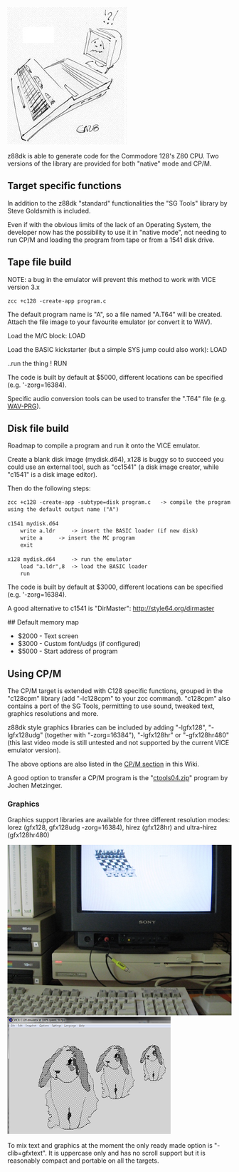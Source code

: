 
![](images/platform/c128b.jpg)

z88dk is able to generate code for the Commodore 128's Z80 CPU.
Two versions of the library are provided for both "native" mode and CP/M.



## Target specific functions

In addition to the z88dk "standard" functionalities the "SG Tools" library by Steve Goldsmith is included.

Even if with the obvious limits of the lack of an Operating System, the developer now has the possibility to use it in "native mode", not needing to run CP/M and loading the program from tape or from a 1541 disk drive.


## Tape file build

NOTE: a bug in the emulator will prevent this method to work with VICE version 3.x 

	zcc +c128 -create-app program.c

The default program name is "A", so a file named "A.T64" will be created.
Attach the file image to your favourite emulator (or convert it to WAV).

Load the M/C block:
	LOAD

Load the BASIC kickstarter (but a simple SYS jump could also work):
	LOAD

..run the thing !
	RUN

The code is built by default at $5000, different locations can be specified (e.g. '-zorg=16384).

Specific audio conversion tools can be used to transfer the ".T64" file (e.g. [WAV-PRG](https://sourceforge.net/projects/wav-prg/)).


## Disk file build

Roadmap to compile a program and run it onto the VICE emulator.

Create a blank disk image (mydisk.d64), x128 is buggy so to succeed you could use an external tool, such as "cc1541" (a disk image creator, while "c1541" is a disk image editor).

Then do the following steps:

	zcc +c128 -create-app -subtype=disk program.c 	-> compile the program using the default output name ("A")
	
	c1541 mydisk.d64
		write a.ldr 	-> insert the BASIC loader (if new disk)
		write a 	-> insert the MC program
		exit

	x128 mydisk.d64 	-> run the emulator
		load "a.ldr",8 	-> load the BASIC loader
		run


The code is built by default at $3000, different locations can be specified (e.g. '-zorg=16384).

A good alternative to c1541 is "DirMaster":  http://style64.org/dirmaster

## Default memory map

* $2000 - Text screen
* $3000 - Custom font/udgs (if configured)
* $5000 - Start address of program

## Using CP/M

The CP/M target is extended with C128 specific functions, grouped in the "c128cpm" library (add "-lc128cpm" to your zcc command).   "c128cpm" also contains a port of the SG Tools, permitting to use sound, tweaked text, graphics resolutions and more.

z88dk style graphics libraries can be included by adding "-lgfx128", "-lgfx128udg" (together with "-zorg=16384"), "-lgfx128hr" or "-gfx128hr480" (this last video mode is still untested and not supported by the current VICE emulator version).

The above options are also listed in the [CP/M section](Platform---CPM#hardware-specific-extensions) in this Wiki.

A good option to transfer a CP/M program is the "[ctools04.zip](http://zimmers.net/anonftp/pub/cbm/crossplatform/converters/unix/ctools04.zip)" program by Jochen Metzinger.


### Graphics

Graphics support libraries are available for three different resolution modes:  lorez (gfx128, gfx128udg -zorg=16384), hirez (gfx128hr) and ultra-hirez (gfx128hr480)

![](images/platform/c128chess.jpg) ![](images/platform/c128rabbit.png)

To mix text and graphics at the moment the only ready made option is "-clib=gfxtext". 
It is uppercase only and has no scroll support but it is reasonably compact and portable on all the targets.

